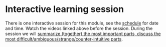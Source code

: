 # Interactive learning session

There is one interactive session for this module, see the [schedule][schedule] 
for date and time.
Watch the videos linked above before the session.
During the session we will [summarize (together) the most important parts, 
discuss the most difficult/ambiguous/strange/counter-intuitive 
parts](https://ver.miun.se/courses/security/infosakc/foundations-session.pdf).

[schedule]: https://portal.miun.se/web/student/schedule
